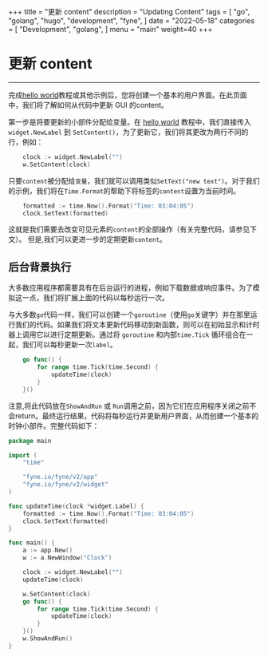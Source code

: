+++
title = "更新 content"
description = "Updating Content"
tags = [
    "go",
    "golang",
    "hugo",
    "development",
    "fyne",
]
date = "2022-05-18"
categories = [
    "Development",
    "golang",
]
menu = "main"
weight=40
+++

# 更新 content

---

完成[hello world](/docs/started/hello)教程或其他示例后，您将创建一个基本的用户界面。在此页面中，我们将了解如何从代码中更新 GUI 的content。

第一步是将要更新的小部件分配给变量。在 [hello world](/docs/started/hello) 教程中，我们直接传入 `widget.NewLabel` 到 `SetContent()`，为了更新它，我们将其更改为两行不同的行，例如：

```go
	clock := widget.NewLabel("")
	w.SetContent(clock)
```

只要`content`被分配给`变量`，我们就可以调用类似`SetText("new text")`。对于我们的示例，我们将在`Time.Format`的帮助下将标签的`content`设置为当前时间。


```go
	formatted := time.Now().Format("Time: 03:04:05")
	clock.SetText(formatted)
```
这就是我们需要去改变可见元素的`content`的全部操作（有关完整代码，请参见下文）。
但是,我们可以更进一步的定期更新`content`。

## 后台背景执行

大多数应用程序都需要具有在后台运行的进程，例如下载数据或响应事件。为了模拟这一点，我们将扩展上面的代码以每秒运行一次。

与大多数`go`代码一样，我们可以创建一个`goroutine`（使用`go`关键字）并在那里运行我们的代码。如果我们将文本更新代码移动到新函数，则可以在初始显示和计时器上调用它以进行定期更新。通过将 `goroutine` 和内部`time.Tick` 循环组合在一起，我们可以每秒更新一次`label`。

```go
	go func() {
		for range time.Tick(time.Second) {
			updateTime(clock)
		}
	}()
```

注意,将此代码放在`ShowAndRun` 或 `Run`调用之前，因为它们在应用程序关闭之前不会return。最终运行结果，代码将每秒运行并更新用户界面，从而创建一个基本的时钟小部件。完整代码如下：

```go
package main

import (
	"time"

	"fyne.io/fyne/v2/app"
	"fyne.io/fyne/v2/widget"
)

func updateTime(clock *widget.Label) {
	formatted := time.Now().Format("Time: 03:04:05")
	clock.SetText(formatted)
}

func main() {
	a := app.New()
	w := a.NewWindow("Clock")

	clock := widget.NewLabel("")
	updateTime(clock)

	w.SetContent(clock)
	go func() {
		for range time.Tick(time.Second) {
			updateTime(clock)
		}
	}()
	w.ShowAndRun()
}
```